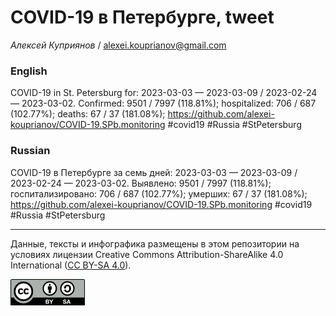 COVID-19 в Петербурге, tweet
============================

*Алексей Куприянов* /
<a href="mailto:alexei.kouprianov@gmail.com" class="email">alexei.kouprianov@gmail.com</a>

### English

COVID-19 in St. Petersburg for: 2023-03-03 — 2023-03-09 / 2023-02-24 —
2023-03-02. Сonfirmed: 9501 / 7997 (118.81%); hospitalized: 706 / 687
(102.77%); deaths: 67 / 37 (181.08%);
<a href="https://github.com/alexei-kouprianov/COVID-19.SPb.monitoring" class="uri">https://github.com/alexei-kouprianov/COVID-19.SPb.monitoring</a>
\#covid19 \#Russia \#StPetersburg

### Russian

COVID-19 в Петербурге за семь дней: 2023-03-03 — 2023-03-09 / 2023-02-24
— 2023-03-02. Выявлено: 9501 / 7997 (118.81%); госпитализировано: 706 /
687 (102.77%); умерших: 67 / 37 (181.08%);
<a href="https://github.com/alexei-kouprianov/COVID-19.SPb.monitoring" class="uri">https://github.com/alexei-kouprianov/COVID-19.SPb.monitoring</a>
\#covid19 \#Russia \#StPetersburg

------------------------------------------------------------------------

Данные, тексты и инфографика размещены в этом репозитории на условиях
лицензии Creative Commons Attribution-ShareAlike 4.0 International ([CC
BY-SA 4.0](https://creativecommons.org/licenses/by-sa/4.0/)).

![](../misc/CC-BY-SA-icon.png "CC-BY-SA")

